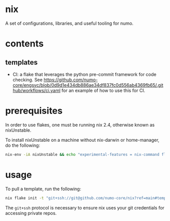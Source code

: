 # nix

A set of configurations, libraries, and useful tooling for numo.

# contents

## templates

- CI: a flake that leverages the python pre-commit framework for code checking. See <https://github.com/numo-core/engsvc/blob/0d9d1e434db886ae34df837fc0d556ab4369fb65/.github/workflows/ci.yaml> for an example of how to use this for CI.

# prerequisites

In order to use flakes, one must be running nix 2.4, otherwise known as nixUnstable.

To install nixUnstable on a machine without nix-darwin or home-manager, do the following:

```sh
nix-env -iA nixUnstable && echo "experimental-features = nix-command flakes" >> /etc/nix/nix.conf
```

# usage

To pull a template, run the following:

```sh
nix flake init -t "git+ssh://git@github.com/numo-core/nix?ref=main#templates.ci"
```

The `git+ssh` protocol is necessary to ensure nix uses your git credentials for accessing private repos.

